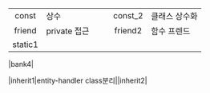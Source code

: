 ||||||
|:---:|:---|---|:---:|:---|
|const|상수|　|const_2|클래스 상수화|
|friend|private 접근||friend2|함수 프렌드|
|static1|

|bank4|

|inherit1|entity-handler class분리||inherit2|